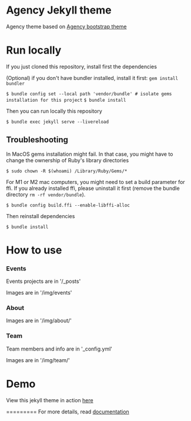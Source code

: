 Agency Jekyll theme
====================

Agency theme based on [Agency bootstrap theme ](https://startbootstrap.com/template-overviews/agency/)


# Run locally

If you just cloned this repository, install first the dependencies

(Optional) if you don't have bundler installed, install it first: `gem install bundler`

`$ bundle config set --local path 'vendor/bundle' # isolate gems installation for this project`
`$ bundle install`

Then you can run locally this repository

`$ bundle exec jekyll serve --livereload`

## Troubleshooting

In MacOS gems installation might fail. In that case, you might have to change the ownership of Ruby's library directories

`$ sudo chown -R $(whoami) /Library/Ruby/Gems/*`

For M1 or M2 mac computers, you might need to set a build parameter for ffi. If you already installed ffi, please uninstall it first (remove the bundle directory `rm -rf vendor/bundle`).

`$ bundle config build.ffi --enable-libffi-alloc`

Then reinstall dependencies

`$ bundle install`

# How to use

### Events

Events projects are in '/_posts'

Images are in '/img/events'

### About

Images are in '/img/about/'

### Team

Team members and info are in '_config.yml'

Images are in '/img/team/'


# Demo

View this jekyll theme in action [here](https://y7kim.github.io/agency-jekyll-theme)

=========
For more details, read [documentation](http://jekyllrb.com/)

